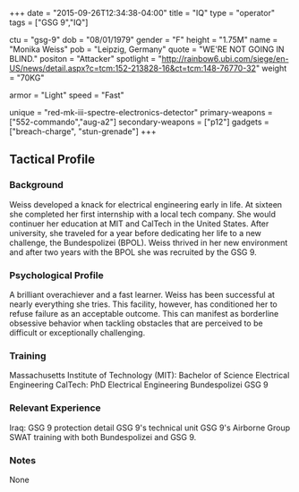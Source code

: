 +++
date = "2015-09-26T12:34:38-04:00"
title = "IQ"
type = "operator"
tags = ["GSG 9","IQ"]

ctu = "gsg-9"
dob = "08/01/1979"
gender = "F"
height = "1.75M"
name = "Monika Weiss"
pob = "Leipzig, Germany"
quote = "WE'RE NOT GOING IN BLIND."
positon = "Attacker"
spotlight = "http://rainbow6.ubi.com/siege/en-US/news/detail.aspx?c=tcm:152-213828-16&ct=tcm:148-76770-32"
weight = "70KG"

armor = "Light"
speed = "Fast"

unique = "red-mk-iii-spectre-electronics-detector"
primary-weapons = ["552-commando","aug-a2"]
secondary-weapons = ["p12"]
gadgets = ["breach-charge", "stun-grenade"]
+++

## Tactical Profile

### Background

Weiss developed a knack for electrical engineering early in life. At sixteen she completed her first internship with a local tech company. She would continuer her education at MIT and CalTech in the United States. After university, she traveled for a year before dedicating her life to a new challenge, the Bundespolizei (BPOL). Weiss thrived in her new environment and after two years with the BPOL she was recruited by the GSG 9.

### Psychological Profile

A brilliant overachiever and a fast learner. Weiss has been successful at nearly everything she tries. This facility, however, has conditioned her to refuse failure as an acceptable outcome. This can manifest as borderline obsessive behavior when tackling obstacles that are perceived to be difficult or exceptionally challenging.

### Training

Massachusetts Institute of Technology (MIT): Bachelor of Science Electrical Engineering
CalTech: PhD Electrical Engineering
Bundespolizei
GSG 9

### Relevant Experience

Iraq: GSG 9 protection detail
GSG 9's technical unit
GSG 9's Airborne Group
SWAT training with both Bundespolizei and GSG 9.

### Notes

None
